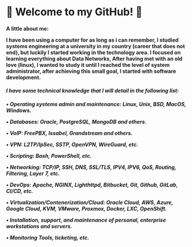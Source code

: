 <!-- Readme Oriver Segura -->

<h1> &#128304; Welcome to my GitHub! &#128304;</h1>

<h4><b>
<p>A little about me:</p>

<p>I have been using a computer for as long as i can remember, I studied systems engineering at a university in my country (career that does not end), but luckily I started working in the technology area. I focused on learning everything about Data Networks, After having met with an old love (linux), I wanted to study it until I reached the level of system administrator, after achieving this small goal, I started with software development.</p>
</h4></b>

<i><h4> I have some technical knowledge that I will detail in the following list:</i></h4>

<i><h4>
<p> • Operating systems admin and maintenance: Linux, Unix, BSD, MacOS, Windows.</p>
<p> • Databases: Oracle, PostgreSQL, MongoDB and others.</p>
<p> • VoIP: FreePBX, Issabel, Grandstream and others.</p>
<p> • VPN: L2TP/IpSec, SSTP, OpenVPN, WireGuard, etc.</p>
<p> • Scripting: Bash, PowerShell, etc.</p>
<p> • Networking: TCP/IP, SSH, DNS, SSL/TLS, IPV4, IPV6, QoS, Routing, Filtering, Layer 7, etc.</p>
<p> • DevOps: Apache, NGINX, Lighthttpd, Bitbucket, Git, Github, GitLab, CI/CD, etc.</p>
<p> • Virtualization/Contenerization/Cloud: Oracle Cloud, AWS, Azure, Google Cloud, KVM, VMware, Proxmox, Docker, LXC, OpenShift.</p>
<p> • Installation, support, and maintenance of personal, enterprise workstations and servers.</p>
<p> • Monitoring Tools, ticketing, etc.</p>
</i></h4>
<br>
<!-- <h3><i> Voluntering: </i></h3> 
<p> • Linux Dominicana (Staff)</p>
<p> • OpenSaturday (Staff)</p>
<p> • AlmaLinux (Member Contrinutor)</p>
<br><br> -->

<!---
unixthec/unixthec is a ✨ special ✨ repository because its `README.md` (this file) appears on your GitHub profile.
You can click the Preview link to take a look at your changes.
--->













































<!-- 
- 👋 Hi, I’m @oriversegura
- 👀 I’m interested in ...
- 🌱 I’m currently learning ...
- 💞️ I’m looking to collaborate on ...
- 📫 How to reach me ...

<!---
oriversegura/oriversegura is a ✨ special ✨ repository because its `README.md` (this file) appears on your GitHub profile.
You can click the Preview link to take a look at your changes.
--->
